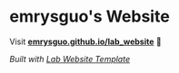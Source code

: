 
# emrysguo's Website

Visit **[emrysguo.github.io/lab_website](https://emrysguo.github.io/lab_website)** 🚀

_Built with [Lab Website Template](https://greene-lab.gitbook.io/lab-website-template-docs)_

